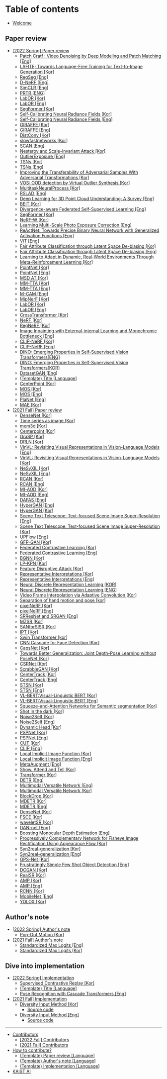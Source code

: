 ﻿# Table of contents

* [Welcome](README.md)

## Paper review
* [\[2022 Spring\] Paper review](paper-review/2022-spring-paper-review/README.md)
  * [ Patch Cratf : Video Denoising by Deep Modeling and Patch Matching \[Eng\]](paper-review/2022-spring-paper-review/ICCV-2021-PaCNet-eng.md)
  * [LAFITE; Towards Language-Free Training for Text-to-Image Generation \[Kor\]](paper-review/2022-spring-paper-review/CVPR-2022-lafite-kor.md)
  * [RegSeg \[Eng\]](paper-review/2022-spring-paper-review/arXiv-2021-RegSeg.md) 
  * [D-NeRF \[Eng\]](paper-review/2022-spring-paper-review/CVPR_2021_D-NeRF_[Eng].md) 
  * [SimCLR \[Eng\]](paper-review/2022-spring-paper-review/PaperReview_20225083_KimHajun.md)
  * [PRTR \[ENG\]](paper-review/2022-spring-paper-review/cvpr-2021-prtr-eng.md)   
  * [LabOR \[Kor\]](paper-review/2022-spring-paper-review/iccv-2021-LabOR-kor.md)  
  * [LabOR \[Eng\]](paper-review/2022-spring-paper-review/iccv-2021-LabOR-eng.md)  
  * [SegFormer \[Kor\]](paper-review/2022-spring-paper-review/NeurIPS-2021-segformer-kor.md)  
  * [Self-Calibrating Neural Radiance Fields \[Kor\]](paper-review/2022-spring-paper-review/iccv-2021-scnerf-kor.md)
  * [Self-Calibrating Neural Radiance Fields \[Eng\]](paper-review/2022-spring-paper-review/iccv-2021-scnerf-eng.md)
  * [GIRAFFE \[Kor\]](paper-review/2022-spring-paper-review/cvpr-2021-GIRAFFE-kor.md)
  * [GIRAFFE \[Eng\]](paper-review/2022-spring-paper-review/cvpr-2021-GIRAFFE-eng.md)
  * [DistConv \[Kor\]](paper-review/2022-spring-paper-review/eccv-2018-distconv-kor.md)
  * [slowfastnetworks \[Kor\]](paper-review/2022-spring-paper-review/iccv-2019-slowfastnetworks-kor.md)
  * [SCAN \[Eng\]](paper-review/2022-spring-paper-review/eccv-2020-scan-eng.md)
  * [Nesterov and Scale-Invariant Attack \[Kor\]](paper-review/2022-spring-paper-review/iclr-2020-sinifgsm-kor.md)
  * [OutlierExposure \[Eng\]](paper-review/2022-spring-paper-review/ICLR-2019-OutlierExposure-eng.md)
  * [TSNs \[Kor\]](paper-review/2022-spring-paper-review/iccv-2021-TSNs-kor.md)
  * [TSNs \[Eng\]](paper-review/2022-spring-paper-review/iccv-2021-TSNs-eng.md)
  * [Improving the Transferability of Adversarial Samples With Adversarial Transformations \[Kor\]](paper-review/2022-spring-paper-review/cvpr-2021-transferability-kor.md)
  * [VOS: OOD detection by Virtual Outlier Synthesis \[Kor\]](paper-review/2022-spring-paper-review/iclr-2022-vos-kor.md)
  * [MultitaskNeuralProcess \[Kor\]](paper-review/2022-spring-paper-review/iclr-2022-multitaskneuralprocess-kor.md)
  * [RSLAD \[Eng\]](paper-review/2022-spring-paper-review/iccv-2021-RSLAD-eng.md)
  * [Deep Learning for 3D Point Cloud Understanding: A Survey \[Eng\]](paper-review/2022-spring-paper-review/deep-learning-for-3d-point-cloud-understanding-eng.md)
  * [BEIT \[Kor\]](paper-review/2022-spring-paper-review/iclr-2022-beit-kor.md)
  * [Divergence-aware Federated Self-Supervised Learning \[Eng\]](paper-review/2022-spring-paper-review/iclr-2022-fedema-eng.md)
  * [SegFormer \[Kor\]](paper-review/2022-spring-paper-review/NeurIPS-2021-segformer-kor.md)
  * [NeRF-W \[Kor\]](paper-review/2022-spring-paper-review/ieee-nerf-in-the-wild-kor.mdd)
  * [Learning Multi-Scale Photo Exposure Correction \[Eng\]](paper-review/2022-spring-paper-review/cvpr-2021-photoexposure-eng.md)
  * [ReActNet: Towards Precise Binary Neural Network with Generalized Activation Functions \[Eng\]](paper-review/2022-spring-paper-review/eccv-2020-ReActNet-eng.md)
  * [ViT \[Eng\]](paper-review/2022-spring-paper-review/iclr-2021-vit-eng.md)
  * [Fair Attribute Classification through Latent Space De-biasing \[Kor\]](paper-review/2022-spring-paper-review/cvpr-2021-latentspacedebiasing-kor.md)
  * [Fair Attribute Classification through Latent Space De-biasing \[Eng\]](paper-review/2022-spring-paper-review/cvpr-2021-latentspacedebiasing-eng.md)
  * [Learning to Adapt in Dynamic, Real-World Environments Through Meta-Reinforcement Learning \[Kor\]](paper-review/2022-spring-paper-review/iclr-2019-mbmrl-kor.md)
  * [PointNet \[Kor\]](paper-review/2022-spring-paper-review/cvpr-2017-pointnet-kor.md)
  * [PointNet \[Eng\]](paper-review/2022-spring-paper-review/cvpr-2017-pointnet-eng.md)
  * [MSD AT \[Kor\]](paper-review/2022-spring-paper-review/neuralnetworks-2022-fast-at-kor.md)
  * [MM-TTA \[Kor\]](paper-review/2022-spring-paper-review/cvpr-2022-mmtta-kor.md)
  * [MM-TTA \[Eng\]](paper-review/2022-spring-paper-review/cvpr-2022-mmtta-eng.md)
  * [M-CAM \[Eng\]](paper-review/2022-spring-paper-review/bmvc-2021-mcam-eng.md)
  * [MipNerF \[Kor\]](paper-review/2022-spring-paper-review/iccv-2021-mipnerf-kor.md)
  * [LabOR \[Kor\]](paper-review/2022-spring-paper-review/iccv-2021-LabOR-kor.md)
  * [LabOR \[Eng\]](paper-review/2022-spring-paper-review/iccv-2021-LabOR-eng.md)
  * [CrossTransformer \[Kor\]](paper-review/2022-spring-paper-review/NeurIPS-2020-CrossTransformer-kor.md)
  * [NeRF \[Kor\]](paper-review/2021-fall-paper-review/eccv-2020-nerf-kor.md)
  * [RegNeRF \[Kor\]](paper-review/2021-fall-paper-review/cvpr-2022-regnerf-kor.md)
  * [Image Inpainting with External-internal Learning and Monochromic Bottleneck \[Eng\]](paper-review/2022-spring-paper-review/cvpr-2021-image-inpainting-eng.md)
  * [CLIP-NeRF \[Kor\]](paper-review/2022-spring-paper-review/cvpr-2022-clipnerf-kor.md)
  * [CLIP-NeRF \[Eng\]](paper-review/2022-spring-paper-review/cvpr-2022-clipnerf-eng.md)
  * [DINO: Emerging Properties in Self-Supervised Vision Transformers\[ENG\]](paper-review/2022-spring-paper-review/iccv-2021-dino-eng.md)
  * [DINO: Emerging Properties in Self-Supervised Vision Transformers\[KOR\]](paper-review/2022-spring-paper-review/iccv-2021-dino-kor.md)
  * [DatasetGAN \[Eng\]](paper-review/2022-spring-paper-review/cvpr-2021-datasetgan-eng.md)
  * [\(Template\) Title \[Language\]](paper-review/2022-spring-paper-review/template-paper-review.md)
  * [CenterPoint \[Kor\]](paper-review/2022-spring-paper-review/cvpr-2021-centerpoint-kor)
  * [MOS \[Kor\]](paper-review/2022-spring-paper-review/cvpr-2021-mos-kor.md)
  * [MOS \[Eng\]](paper-review/2022-spring-paper-review/cvpr-2021-mos-eng.md)
  * [PlaNet \[Eng\]](paper-review/2022-spring-paper-review/ECCV-2016-PlaNet-eng.md)
  * [MAE \[Kor\]](paper-review/2022-spring-paper-review/FAIR-2021-MAE-kor.md)
* [\[2021 Fall\] Paper review](paper-review/2021-fall-paper-review/README.md)
  * [DenseNet \[Kor\]](paper-review/2021-fall-paper-review/cvpr-2017-densenet-kor.md)
  * [Time series as image \[Kor\]](paper-review/2021-fall-paper-review/icmv-2017-Time-Series-viewed-as-images-kor.md)
  * [mem3d \[Kor\]](paper-review/2021-fall-paper-review/miccai-2021-mem3d-kor.md) 
  * [Centerpoint \[Kor\]](paper-review/2021-fall-paper-review/cvpr-2021-centerpoint-kor.md)
  * [GraSP \[Kor\]](paper-review/2021-fall-paper-review/iclr-2020-GraSP-kor.md)
  * [DRLN \[Kor\]](paper-review/2021-fall-paper-review/ieee-2019-DRLN-kor.md)
  * [VinVL: Revisiting Visual Representations in Vision-Language Models \[Eng\]](paper-review/2021-fall-paper-review/cvpr-2021-vinvl-eng.md)
  * [VinVL: Revisiting Visual Representations in Vision-Language Models \[Kor\]](paper-review/2021-fall-paper-review/cvpr-2021-vinvl-kor.md)
  * [NeSyXIL \[Kor\]](paper-review/2021-fall-paper-review/cvpr-2021-nesyxil-kor.md)
  * [NeSyXIL \[Eng\]](paper-review/2021-fall-paper-review/cvpr-2021-nesyxil-eng.md)
  * [RCAN \[Kor\]](paper-review/2021-fall-paper-review/eccv-2018-rcan-kor.md)
  * [RCAN \[Eng\]](paper-review/2021-fall-paper-review/eccv-2018-rcan-eng.md)
  * [MI-AOD \[Kor\]](paper-review/2021-fall-paper-review/cvpr-2021-miaod-kor.md)
  * [MI-AOD \[Eng\]](paper-review/2021-fall-paper-review/cvpr-2021-miaod-eng.md)
  * [DAFAS \[Eng\]](paper-review/2021-fall-paper-review/aaai-2021-dafas-eng.md)
  * [HyperGAN \[Eng\]](paper-review/2021-fall-paper-review/icml-2021-hypergan-eng.md)
  * [HyperGAN \[Kor\]](paper-review/2021-fall-paper-review/icml-2021-hypergan-kor.md)
  * [Scene Text Telescope: Text-focused Scene Image Super-Resolution \[Eng\]](paper-review/2021-fall-paper-review/cvpr-2021-scenetext-eng.md)
  * [Scene Text Telescope: Text-focused Scene Image Super-Resolution \[Kor\]](paper-review/2021-fall-paper-review/cvpr-2021-scenetext-kor.md) 
  * [UPFlow \[Eng\]](paper-review/2021-fall-paper-review/cvpr-2021-upflow-eng.md)
  * [GFP-GAN \[Kor\]](paper-review/2021-fall-paper-review/cvpr-2021-gfpgan-kor.md)
  * [Federated Contrastive Learning \[Kor\]](paper-review/2021-fall-paper-review/miccai-2021-federated-contrastive-learning-kor.md)
  * [Federated Contrastive Learning \[Eng\]](paper-review/2021-fall-paper-review/miccai-2021-federated-contrastive-learning-eng.md)
  * [BGNN \[Kor\]](paper-review/2021-fall-paper-review/cvpr-2021-bgnn-kor.md)
  * [LP-KPN \[Kor\]](paper-review/2021-fall-paper-review/iccv-2019-lp-kpn-kor.md)
  * [Feature Disruptive Attack \[Kor\]](paper-review/2021-fall-paper-review/iccv-2019-Feature_Disruptive_Attack-kor.md)
  * [Representative Interpretations \[Kor\]](paper-review/2021-fall-paper-review/iccv-2021-interpretationCNN-kor.md)
  * [Representative Interpretations \[Eng\]](paper-review/2021-fall-paper-review/iccv-2021-interpretationCNN-eng.md)
  * [Neural Discrete Representation Learning [KOR]](paper-review/2021-fall-paper-review/nips-2017-vq-vae-kor.md)
  * [Neural Discrete Representation Learning [ENG]](paper-review/2021-fall-paper-review/nips-2017-vq-vae-eng.md)
  * [Video Frame Interpolation via Adaptive Convolution \[Kor\]](paper-review/2021-fall-paper-review/cvpr-2017-VFIviaAdaptiveConvolution-kor.md)
  * [Separation of hand motion and pose \[kor\]](paper-review/2021-fall-paper-review/cvpr-2020-DecoupledGestureRecognition-kor.md)
  * [pixelNeRF \[Kor\]](paper-review/2021-fall-paper-review/cvpr-2021-pixelnerf-kor.md)
  * [pixelNeRF \[Eng\]](paper-review/2021-fall-paper-review/cvpr-2021-pixelnerf-eng.md)
  * [SRResNet and SRGAN \[Eng\]](paper-review/2021-fall-paper-review/cvpr-2017-srgan-eng.md)
  * [MZSR \[Kor\]](paper-review/2021-fall-paper-review/cvpr-2020-MZSR-kor.md)
  * [SANforSISR \[Kor\]](paper-review/2021-fall-paper-review/cvpr-2019-sanforsisr-kor.md)
  * [IPT \[Kor\]](paper-review/2021-fall-paper-review/cvpr-2021-IPT-kor.md)
  * [Swin Transformer \[kor\]](paper-review/2021-fall-paper-review/arxiv-swintransformer-kor.md)
  * [CNN Cascade for Face Detection \[Kor\]](paper-review/2021-fall-paper-review/cvpr-2015-cnnfacedetection-kor.md)
  * [CapsNet \[Kor\]](paper-review/2021-fall-paper-review/cvpr-2021-capsnet-kor.md)
  * [Towards Better Generalization: Joint Depth-Pose Learning without PoseNet \[Kor\]](paper-review/2021-fall-paper-review/cvpr-2020-Joint_Depth-Pose_Learning_without_PoseNet-kor.md)
  * [CSRNet \[Kor\]](paper-review/2021-fall-paper-review/eccv-2020-csrnet-kor.md)
  * [ScrabbleGAN \[Kor\]](paper-review/2021-fall-paper-review/cvpr-2020-ScrabbleGAN_kor.md)
  * [CenterTrack \[Kor\]](paper-review/2021-fall-paper-review/eccv-2020-CenterTrack-kor.md)
  * [CenterTrack \[Eng\]](paper-review/2021-fall-paper-review/eccv-2020-CenterTrack-eng.md)
  * [STSN \[Kor\]](paper-review/2021-fall-paper-review/eccv-2018-STSN-kor.md)
  * [STSN \[Eng\]](paper-review/2021-fall-paper-review/eccv-2018-STSN-eng.md)
  * [VL-BERT:Visual-Linguistic BERT \[Kor\]](paper-review/2021-fall-paper-review/iclr-2020-vlbert-kor.md)
  * [VL-BERT:Visual-Linguistic BERT \[Eng\]](paper-review/2021-fall-paper-review/iclr-2020-vlbert-eng.md)
  * [Squeeze-and-Attention Networks for Semantic segmentation \[Kor\]](paper-review/2021-fall-paper-review/cvpr-2020-sanet-kor.md)
  * [Shot in the dark \[Kor\]](paper-review/2021-fall-paper-review/cvpr-2021-shot-in-the-dark-kor.md)
  * [Noise2Self \[Kor\]](paper-review/2021-fall-paper-review/icml-2019-Noise2Self-kor.md)
  * [Noise2Self \[Eng\]](paper-review/2021-fall-paper-review/icml-2019-Noise2Self-eng.md)
  * [Dynamic Head \[Kor\]](paper-review/2021-fall-paper-review/cvpr-2021-dynamichead-kor.md)
  * [PSPNet \[Kor\]](paper-review/2021-fall-paper-review/cvpr-2017-pspnet-kor.md)
  * [PSPNet \[Eng\]](paper-review/2021-fall-paper-review/cvpr-2017-pspnet-eng.md)
  * [CUT \[Kor\]](paper-review/2021-fall-paper-review/eccv-2020-CUT-kor.md)
  * [CLIP \[Eng\]](paper-review/2021-fall-paper-review/icml-2021-CLIP-eng.md)
  * [Local Implicit Image Function \[Kor\]](paper-review/2021-fall-paper-review/cvpr-2021-liif-kor.md)
  * [Local Implicit Image Function \[Eng\]](paper-review/2021-fall-paper-review/cvpr-2021-liif-eng.md)
  * [MetaAugment \[Eng\]](paper-review/2021-fall-paper-review/neurips-2020-metaaugment-eng.md)
  * [Show, Attend and Tell \[Kor\]](paper-review/2021-fall-paper-review/icml-2015-show-attend-and-tell-kor.md)
  * [Transformer \[Kor\]](paper-review/2021-fall-paper-review/neurips-2017-transformer-kor.md)
  * [DETR \[Eng\]](paper-review/2021-fall-paper-review/eccv-2020-detr-eng.md)
  * [Multimodal Versatile Network \[Eng\]](paper-review/2021-fall-paper-review/neurips-2020-multimodal-versatile-eng.md)
  * [Multimodal Versatile Network \[Kor\]](paper-review/2021-fall-paper-review/neurips-2020-MMV-kor.md)
  * [BlockDrop \[Kor\]](paper-review/2021-fall-paper-review/cvpr-2018-blockdrop-kor.md)
  * [MDETR \[Kor\]](paper-review/2021-fall-paper-review/iccv-2021-mdetr-kor.md)
  * [MDETR \[Eng\]](paper-review/2021-fall-paper-review/iccv-2021-mdetr-eng.md)
  * [DenseNet \[Kor\]](paper-review/2021-fall-paper-review/cvpr-2017-densenet-kor.md)
  * [FSCE \[Kor\]](paper-review/2021-fall-paper-review/cvpr-2021-FSCE-kor.md)
  * [waveletSR \[Kor\]](paper-review/2021-fall-paper-review/iccv-2019-waveletSR-kor.md)
  * [DAN-net \[Eng\]](paper-review/2021-fall-paper-review/miccai-2021-dannet-eng.md)
  * [Boosting Monocular Depth Estimation \[Eng\]](paper-review/2021-fall-paper-review/cvpr-2021-boosting-eng.md)
  * [Progressively Complementary Network for Fisheye Image Rectification Using Appearance Flow \[Kor\]](paper-review/2021-fall-paper-review/cvpr-2021-pcn-kor.md)
  * [Syn2real-generalization \[Kor\]](paper-review/2021-fall-paper-review/iclr-2021-syn2real-kor.md)
  * [Syn2real-generalization \[Eng\]](paper-review/2021-fall-paper-review/iclr-2021-syn2real-eng.md) 
  * [GPS-Net \[Kor\]](paper-review/2021-fall-paper-review/cvpr-2020-gps-net-kor.md)
  * [Frustratingly Simple Few Shot Object Detection \[Eng\]](paper-review/2021-fall-paper-review/icml-2020-fta_fsod-eng.md)
  * [DCGAN \[Kor\]](paper-review/2021-fall-paper-review/iclr-2016-dcgan-kor.md)
  * [RealSR \[Kor\]](paper-review/2021-fall-paper-review/cvpr-2020-realsr.md)
  * [AMP \[Kor\]](paper-review/2021-fall-paper-review/siggraph-2021-AMP-kor.md)
  * [AMP \[Eng\]](paper-review/2021-fall-paper-review/siggraph-2021-AMP-eng.md)
  * [RCNN \[Kor\]](paper-review/2021-fall-paper-review/cvpr-2014-rcnn-kor.md)
  * [MobileNet \[Eng\]](paper-review/2021-fall-paper-review/cvpr-2017-mobilenet-eng.md)
  * [YOLOX \[Kor\]](paper-review/2022-spring-paper-review/arxiv-2021-yolox-kor.md)

## Author's note
* [\[2022 Spring\] Author's note](authors-note/2022-spring-authors-note/README.md)
  * [Pop-Out Motion \[Kor\]](authors-note/2022-spring-authors-note/cvpr-2022-popoutmotion-kor.md)
* [\[2021 Fall\] Author's note](authors-note/2021-fall-authors-note/README.md)
  * [Standardized Max Logits \[Eng\]](authors-note/2021-fall-authors-note/iccv-2021-SML-eng.md)
  * [Standardized Max Logits \[Kor\]](authors-note/2021-fall-authors-note/iccv-2021-SML-kor.md)

## Dive into implementation
* [\[2022 Spring\] Implementation](dive-into-implementation/2022-fall-implementation/README.md)
  * [Supervised Contrastive Replay \[Kor\]](dive-into-implementation/2022-fall-implementation/cvpr-2021-continual-kor.md)
  * [(Template) Title \[Language\]](dive-into-implementation/2022-fall-implementation/template-title-language.md)
  * [Pose Recognition with Cascade Transformers \[Eng\]](dive-into-implementation/2022-spring-implementation/cvpr-2021-prtr-eng.md)
* [\[2021 Fall\] Implementation](dive-into-implementation/2021-fall-implementation/README.md)
  * [Diversity Input Method \[Kor\]](dive-into-implementation/2021-fall-implementation/cvpr-2019-inputdiversity-kor.md)
    * [Source code](https://github.com/khslily98/awesome-reviews-kaist/tree/master/cvpr-2019-inputdiversity)
  * [Diversity Input Method \[Eng\]](dive-into-implementation/2021-fall-implementation/cvpr-2019-inputdiversity-eng.md)
    * [Source code](https://github.com/khslily98/awesome-reviews-kaist/tree/master/cvpr-2019-inputdiversity)

---

* [Contributors](contributors/README.md)
  * [\[2022 Fall\] Contributors](contributors/2022-fall-contributors.md)
  * [\[2021 Fall\] Contributors](contributors/2021-fall-contributors.md)
* [How to contribute?](how-to-contribute.md)
  * [\(Template\) Paper review \[Language\]](paper-review/template-paper-review.md)
  * [\(Template\) Author's note \[Language\]](authors-note/template-authors-note.md)
  * [\(Template\) Implementation \[Language\]](dive-into-implementation/template-implementation.md)
* [KAIST AI](http://gsai.kaist.ac.kr/)
